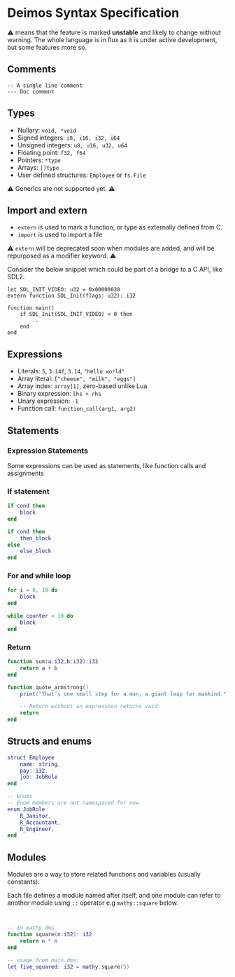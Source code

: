 # Deimos Syntax Specification
⚠️ means that the feature is marked __unstable__ and likely to change without warning.
The whole language is in flux as it is under active development, but some features more so.

## Comments
```
-- A single line comment
--- Doc comment
```

## Types
- Nullary: `void, *void`
- Signed integers: `i8, i16, i32, i64`
- Unsigned integers: `u8, u16, u32, u64`
- Floating point: `f32, f64`
- Pointers: `*type`
- Arrays: `[]type`
- User defined structures: `Employee` or `fs.File`

⚠️ Generics are not supported yet. ⚠️

## Import and extern
- `extern` is used to mark a function, or type as externally defined from C.
- `import` is used to import a file

⚠️ `extern` will be deprecated soon when modules are added, and will be repurposed as a modifier keyword. ⚠️

Consider the below snippet which could be part of a bridge to a C API, like SDL2.
```
let SDL_INIT_VIDEO: u32 = 0x00000020
extern function SDL_Init(flags: u32): i32

function main()
    if SDL_Init(SDL_INIT_VIDEO) < 0 then
        ..
    end
end
```

## Expressions
- Literals: `5`, `3.14f`, `3.14`, `"hello world"`
- Array literal: `["cheese", "milk", "eggs"]`
- Array index: `array[1]`, zero-based unlike Lua
- Binary expression: `lhs + rhs`
- Unary expression: `-1`
- Function call: `function_call(arg1, arg2)`

## Statements

### Expression Statements
Some expressions can be used as statements, like function calls and assignments

### If statement
```lua
if cond then
    block
end

if cond then
    then_block
else
    else_block
end
```

### For and while loop
```lua
for i = 0, 10 do
    block
end

while counter < 10 do
    block
end
```

### Return
```lua
function sum(a:i32,b:i32):i32
    return a + b
end

function quote_armstrong()
    print("That’s one small step for a man, a giant leap for mankind.")

    -- Return without an expression returns void
    return
end
```

## Structs and enums
```lua
struct Employee
    name: string,
    pay: i32,
    job: JobRole
end

-- Enums
-- Enum members are not namespaced for now
enum JobRole
    R_Janitor,
    R_Accountant,
    R_Engineer,
end
```

## Modules
Modules are a way to store related functions and variables (usually constants).

Each file defines a module named after itself, and one module can refer to another module using `::` operator e.g `mathy::square` below.

```lua


-- in mathy.dms
function square(n:i32): i32
    return n * n
end

-- usage from main.dms:
let five_squared: i32 = mathy.square(5)
```
